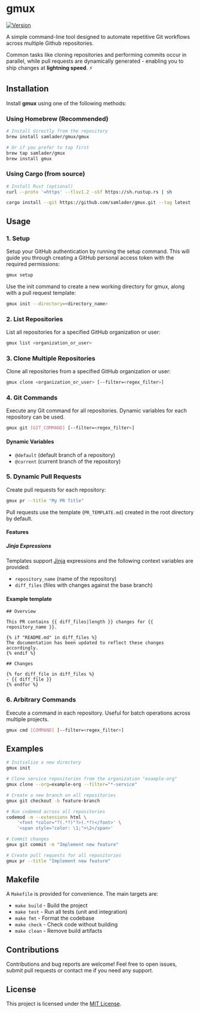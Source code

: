 # gmux

[![Version](https://img.shields.io/badge/version-1.0.0-blue.svg)](https://github.com/samlader/gmux/releases/tag/v1.0.0)

A simple command-line tool designed to automate repetitive Git workflows across multiple Github repositories.

Common tasks like cloning repositories and performing commits occur in parallel, while pull requests are dynamically generated - enabling you to ship changes at **lightning speed**. ⚡

## Installation

Install **gmux** using one of the following methods:

### Using Homebrew (Recommended)

```bash
# Install directly from the repository
brew install samlader/gmux/gmux

# Or if you prefer to tap first
brew tap samlader/gmux
brew install gmux
```

### Using Cargo (from source)

```bash
# Install Rust (optional)
curl --proto '=https' --tlsv1.2 -sSf https://sh.rustup.rs | sh

cargo install --git https://github.com/samlader/gmux.git --tag latest
```

## Usage

### 1. Setup

Setup your GitHub authentication by running the setup command. This will guide you through creating a GitHub personal access token with the required permissions:

```bash
gmux setup
```

Use the init command to create a new working directory for gmux, along with a pull request template:

```bash
gmux init --directory=<directory_name>
```

### 2. List Repositories

List all repositories for a specified GitHub organization or user:

```bash
gmux list <organization_or_user>
```

### 3. Clone Multiple Repositories

Clone all repositories from a specified GitHub organization or user:

```bash
gmux clone <organization_or_user> [--filter=<regex_filter>]
```

### 4. Git Commands

Execute any Git command for all repositories. Dynamic variables for each repository can be used.

```bash
gmux git [GIT_COMMAND] [--filter=<regex_filter>]
```

#### Dynamic Variables

- `@default` (default branch of a repository)
- `@current` (current branch of the repository)

### 5. Dynamic Pull Requests

Create pull requests for each repository:

```bash
gmux pr --title "My PR Title"
```

<!--
> [!NOTE]
> This command will launch pre-populated draft in your browser. For safety reasons, submission of a PR is a manual action. -->

Pull requests use the template (`PR_TEMPLATE.md`) created in the root directory by default.

#### Features

##### Jinja Expressions

Templates support [Jinja](https://jinja.palletsprojects.com/en/3.1.x/) expressions and the following context variables are provided:

- `repository_name` (name of the repository)
- `diff_files` (files with changes against the base branch)

#### Example template

```jinja
## Overview

This PR contains {{ diff_files|length }} changes for {{ repository_name }}.

{% if "README.md" in diff_files %}
The documentation has been updated to reflect these changes accordingly.
{% endif %}

## Changes

{% for diff_file in diff_files %}
- {{ diff_file }}
{% endfor %}
```

### 6. Arbitrary Commands

Execute a command in each repository. Useful for batch operations across multiple projects.

```bash
gmux cmd [COMMAND] [--filter=<regex_filter>]
```

## Examples

```bash
# Initialize a new directory
gmux init

# Clone service repositories from the organization "example-org"
gmux clone --org=example-org --filter="*-service"

# Create a new branch on all repositories
gmux git checkout -b feature-branch

# Run codemod across all repositories
codemod -m --extensions html \
    '<font *color="?(.*?)"?>(.*?)</font>' \
    '<span style="color: \1;">\2</span>'

# Commit changes
gmux git commit -m "Implement new feature"

# Create pull requests for all repositories
gmux pr --title "Implement new feature"
```

## Makefile

A `Makefile` is provided for convenience. The main targets are:

- `make build` - Build the project
- `make test` - Run all tests (unit and integration)
- `make fmt` - Format the codebase
- `make check` - Check code without building
- `make clean` - Remove build artifacts

## Contributions

Contributions and bug reports are welcome! Feel free to open issues, submit pull requests or contact me if you need any support.

## License

This project is licensed under the [MIT License](LICENSE).
